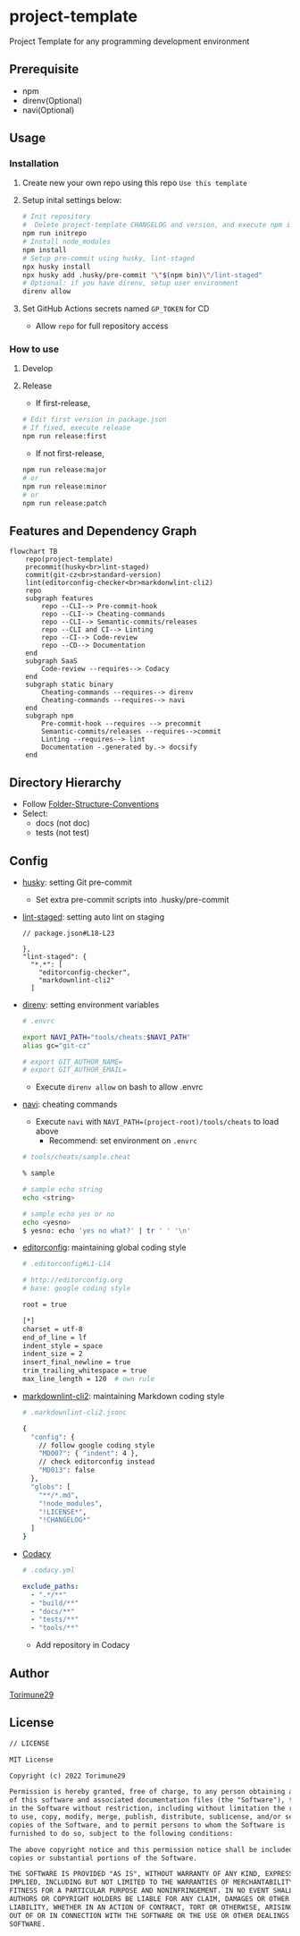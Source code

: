 # project-template

Project Template for any programming development environment

## Prerequisite

* npm
* direnv(Optional)
* navi(Optional)

## Usage

### Installation

1. Create new your own repo using this repo `Use this template`
1. Setup inital settings below:

    ```bash
    # Init repository
    #  Delete project-template CHANGELOG and version, and execute npm init -y
    npm run initrepo
    # Install node_modules
    npm install
    # Setup pre-commit using husky, lint-staged
    npx husky install
    npx husky add .husky/pre-commit "\"$(npm bin)\"/lint-staged"
    # Optional: if you have direnv, setup user environment
    direnv allow
    ```

1. Set GitHub Actions secrets named `GP_TOKEN` for CD
    * Allow `repo` for full repository access

### How to use

1. Develop
1. Release
    * If first-release,

    ```bash
    # Edit first version in package.json
    # If fixed, execute release
    npm run release:first
    ```

    * If not first-release,

    ```bash
    npm run release:major
    # or
    npm run release:minor
    # or
    npm run release:patch
    ```

## Features and Dependency Graph

```mermaid
flowchart TB
    repo(project-template)
    precommit(husky<br>lint-staged)
    commit(git-cz<br>standard-version)
    lint(editorconfig-checker<br>markdonwlint-cli2)
    repo
    subgraph features
        repo --CLI--> Pre-commit-hook
        repo --CLI--> Cheating-commands
        repo --CLI--> Semantic-commits/releases
        repo --CLI and CI--> Linting
        repo --CI--> Code-review
        repo --CD--> Documentation
    end
    subgraph SaaS
        Code-review --requires--> Codacy
    end
    subgraph static binary
        Cheating-commands --requires--> direnv
        Cheating-commands --requires--> navi
    end
    subgraph npm
        Pre-commit-hook --requires --> precommit
        Semantic-commits/releases --requires-->commit
        Linting --requires--> lint
        Documentation -.generated by.-> docsify
    end
```

## Directory Hierarchy

* Follow [Folder-Structure-Conventions](https://github.com/kriasoft/Folder-Structure-Conventions)
* Select:
    * docs (not doc)
    * tests (not test)

## Config

* [husky](https://github.com/typicode/husky): setting Git pre-commit
    * Set extra pre-commit scripts into .husky/pre-commit

* [lint-staged](https://github.com/okonet/lint-staged): setting auto lint on staging
    <!-- editorconfig-checker-disable -->
    ```json5
    // package.json#L18-L23
    
    },
    "lint-staged": {
      "*.*": [
        "editorconfig-checker",
        "markdownlint-cli2"
      ]
    ```
    <!-- editorconfig-checker-enable -->

* [direnv](https://github.com/direnv/direnv): setting environment variables

    ```bash
    # .envrc
    
    export NAVI_PATH="tools/cheats:$NAVI_PATH"
    alias gc="git-cz"
    
    # export GIT_AUTHOR_NAME=
    # export GIT_AUTHOR_EMAIL=
    
    
    ```

    * Execute `direnv allow` on bash to allow .envrc
* [navi](https://github.com/denisidoro/navi): cheating commands
    * Execute `navi` with `NAVI_PATH=(project-root)/tools/cheats` to load above
        * Recommend: set environment on `.envrc`

    ```bash
    # tools/cheats/sample.cheat
    
    % sample
    
    # sample echo string
    echo <string>
    
    # sample echo yes or no
    echo <yesno>
    $ yesno: echo 'yes no what?' | tr ' ' '\n'
    
    ```

* [editorconfig](https://editorconfig.org/): maintaining global coding style
    <!-- editorconfig-checker-disable -->
    ```bash
    # .editorconfig#L1-L14
    
    # http://editorconfig.org
    # base: google coding style
    
    root = true
    
    [*]
    charset = utf-8
    end_of_line = lf
    indent_style = space
    indent_size = 2
    insert_final_newline = true
    trim_trailing_whitespace = true
    max_line_length = 120  # own rule
    
    ```
    <!-- editorconfig-checker-enable -->

* [markdownlint-cli2](https://editorconfig.org/): maintaining Markdown coding style
    <!-- editorconfig-checker-disable -->
    ```bash
    # .markdownlint-cli2.jsonc
    
    {
      "config": {
        // follow google coding style
        "MD007": { "indent": 4 },
        // check editorconfig instead
        "MD013": false
      },
      "globs": [
        "**/*.md",
        "!node_modules",
        "!LICENSE*",
        "!CHANGELOG*"
      ]
    }
    
    ```
    <!-- editorconfig-checker-enable -->

* [Codacy](https://www.codacy.com/)
    <!-- editorconfig-checker-disable -->
    ```yaml
    # .codacy.yml
    
    exclude_paths:
      - ".*/**"
      - "build/**"
      - "docs/**"
      - "tests/**"
      - "tools/**"
    
    ```
    <!-- editorconfig-checker-enable -->

    * Add repository in Codacy

## Author

[Torimune29](https://github.com/Torimune29)

## License

```txt
// LICENSE

MIT License

Copyright (c) 2022 Torimune29

Permission is hereby granted, free of charge, to any person obtaining a copy
of this software and associated documentation files (the "Software"), to deal
in the Software without restriction, including without limitation the rights
to use, copy, modify, merge, publish, distribute, sublicense, and/or sell
copies of the Software, and to permit persons to whom the Software is
furnished to do so, subject to the following conditions:

The above copyright notice and this permission notice shall be included in all
copies or substantial portions of the Software.

THE SOFTWARE IS PROVIDED "AS IS", WITHOUT WARRANTY OF ANY KIND, EXPRESS OR
IMPLIED, INCLUDING BUT NOT LIMITED TO THE WARRANTIES OF MERCHANTABILITY,
FITNESS FOR A PARTICULAR PURPOSE AND NONINFRINGEMENT. IN NO EVENT SHALL THE
AUTHORS OR COPYRIGHT HOLDERS BE LIABLE FOR ANY CLAIM, DAMAGES OR OTHER
LIABILITY, WHETHER IN AN ACTION OF CONTRACT, TORT OR OTHERWISE, ARISING FROM,
OUT OF OR IN CONNECTION WITH THE SOFTWARE OR THE USE OR OTHER DEALINGS IN THE
SOFTWARE.
```
